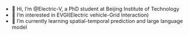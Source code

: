 - 👋 Hi, I’m @Electric-V, a PhD student at Beijing Institute of Technology
- 👀 I’m interested in EVGI(Electric vehicle-Grid Interaction)
- 🌱 I’m currently learning spatial-temporal prediction and large language model

<!---
Electric-V/Electric-V is a ✨ special ✨ repository because its `README.md` (this file) appears on your GitHub profile.
You can click the Preview link to take a look at your changes.
--->
